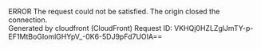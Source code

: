 ERROR The request could not be satisfied. The origin closed the connection.  
Generated by cloudfront (CloudFront) Request ID: VKHQj0HZLZglJmTY-p-EF1MtBoGIomlGHYpV\_-0K6-5DJ9pFd7UOIA==